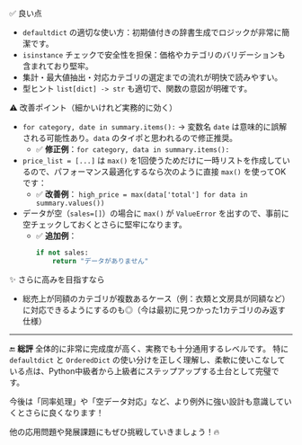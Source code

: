 ✅ 良い点
- `defaultdict` の適切な使い方：初期値付きの辞書生成でロジックが非常に簡潔です。
- `isinstance` チェックで安全性を担保：価格やカテゴリのバリデーションも含まれており堅牢。
- 集計・最大値抽出・対応カテゴリの選定までの流れが明快で読みやすい。
- 型ヒント `list[dict] -> str` も適切で、関数の意図が明確です。

⚠️ 改善ポイント（細かいけれど実務的に効く）
- `for category, date in summary.items():` → 変数名 `date` は意味的に誤解される可能性あり。`data` のタイポと思われるので修正推奨。
    - ✅ **修正例**：`for category, data in summary.items():`
- `price_list = [...]` は `max()` を1回使うためだけに一時リストを作成しているので、パフォーマンス最適化するなら次のように直接 `max()` を使ってOKです：
    - ✅ **改善例**：
      `high_price = max(data['total'] for data in summary.values())`
- データが空（`sales=[]`）の場合に `max()` が `ValueError` を出すので、事前に空チェックしておくとさらに堅牢になります。
    - ✅ **追加例**：
      ```python
      if not sales:
          return "データがありません"
      ```

✨ さらに高みを目指すなら
- 総売上が同額のカテゴリが複数あるケース（例：衣類と文房具が同額など）に対応できるようにするのも◎（今は最初に見つかった1カテゴリのみ返す仕様）

---

🔚 **総評**
全体的に非常に完成度が高く、実務でも十分通用するレベルです。
特に `defaultdict` と `OrderedDict` の使い分けを正しく理解し、柔軟に使いこなしている点は、Python中級者から上級者にステップアップする土台として完璧です。

今後は「同率処理」や「空データ対応」など、より例外に強い設計も意識していくとさらに良くなります！

他の応用問題や発展課題にもぜひ挑戦していきましょう！🔥
